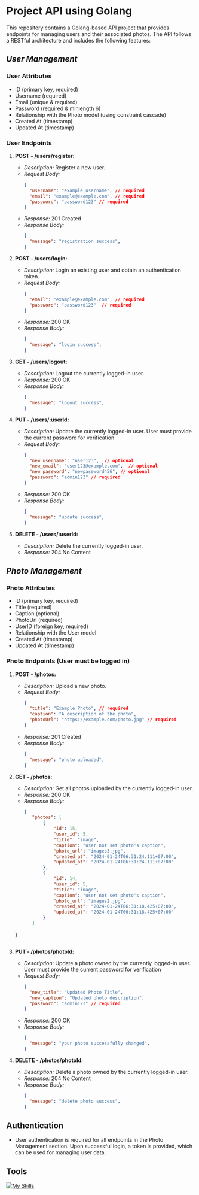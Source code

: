 # Project API using Golang

This repository contains a Golang-based API project that provides endpoints for managing users and their associated photos. The API follows a RESTful architecture and includes the following features:

## *User Management*

### User Attributes
- ID (primary key, required)
- Username (required)
- Email (unique & required)
- Password (required & minlength 6)
- Relationship with the Photo model (using constraint cascade)
- Created At (timestamp)
- Updated At (timestamp)

### User Endpoints

1. **POST - /users/register:**
   - *Description:* Register a new user.
   - *Request Body:*
     ```json
     {
       "username": "example_username", // required
       "email": "example@example.com", // required
       "password": "password123" // required
     }
     ```
   - *Response:* 201 Created
   - *Response Body:*
     ```json
     {
       "message": "registration success", 
     }
     ```

2. **POST - /users/login:**
   - *Description:* Login an existing user and obtain an authentication token.
   - *Request Body:*
     ```json
     {
       "email": "example@example.com", // required
       "password": "password123"  // required
     }
     ```
   - *Response:* 200 OK
   - *Response Body:*
     ```json
     {
       "message": "login success", 
     }
     ```
   
3. **GET - /users/logout:**
   - *Description:* Logout the currently logged-in user.
   - *Response:* 200 OK
   - *Response Body:*
     ```json
     {
       "message": "logout success", 
     }
     ```

4. **PUT - /users/:userId:**
   - *Description:* Update the currently logged-in user. User must provide the current password for verification.
   - *Request Body:*
     ```json
     {
       "new_username": "user123",  // optional
       "new_email": "user123@example.com",  // optional
       "new_password": "newpassword456", // optional
       "password": "admin123" // required
     }
     ```
   - *Response:* 200 OK
   - *Response Body:*
     ```json
     {
       "message": "update success", 
     }
     ```

5. **DELETE - /users/:userId:**
   - *Description:* Delete the currently logged-in user.
   - *Response:* 204 No Content

## *Photo Management*

### Photo Attributes
- ID (primary key, required)
- Title (required)
- Caption (optional)
- PhotoUrl (required)
- UserID (foreign key, required)
- Relationship with the User model
- Created At (timestamp)
- Updated At (timestamp)

### Photo Endpoints (User must be logged in)

1. **POST - /photos:**
   - *Description:* Upload a new photo.
   - *Request Body:*
     ```json
     {
       "title": "Example Photo", // required
       "caption": "A description of the photo",
       "photoUrl": "https://example.com/photo.jpg" // required
     }
     ```
   - *Response:* 201 Created
   - *Response Body:*
     ```json
     {
       "message": "photo uploaded", 
     }
     ```

2. **GET - /photos:**
   - *Description:* Get all photos uploaded by the currently logged-in user.
   - *Response:* 200 OK
   - *Response Body:*
     ```json
     {
        "photos": [
            {
                "id": 15,
                "user_id": 5,
                "title": "image",
                "caption": "user not set photo's caption",
                "photo_url": "images3.jpg",
                "created_at": "2024-01-24T06:31:24.111+07:00",
                "updated_at": "2024-01-24T06:31:24.111+07:00"
            },
            {
                "id": 14,
                "user_id": 5,
                "title": "image",
                "caption": "user not set photo's caption",
                "photo_url": "images2.jpg",
                "created_at": "2024-01-24T06:31:18.425+07:00",
                "updated_at": "2024-01-24T06:31:18.425+07:00"
            }
        ]
    }
     ```

3. **PUT - /photos/photoId:**
   - *Description:* Update a photo owned by the currently logged-in user. User must provide the current password for verification 
   - *Request Body:*
     ```json
     {
       "new_title": "Updated Photo Title",
       "new_caption": "Updated photo description",
       "password": "admin123" // required
     }
     ```
   - *Response:* 200 OK
   - *Response Body:*
     ```json
     {
       "message": "your photo successfully changed", 
     }
     ```

4. **DELETE - /photos/photoId:**
   - *Description:* Delete a photo owned by the currently logged-in user.
   - *Response:* 204 No Content
   - *Response Body:*
     ```json
     {
       "message": "delete photo success", 
     }
     ```

## Authentication
- User authentication is required for all endpoints in the Photo Management section. Upon successful login, a token is provided, which can be used for managing user data.

## Tools
[![My Skills](https://skillicons.dev/icons?i=go,postman,git,mysql,vscode)](https://skillicons.dev)